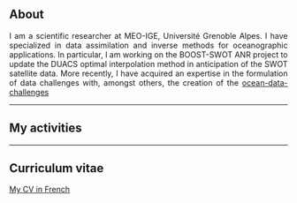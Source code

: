 

## About

<div align="justify">
I am a scientific researcher at MEO-IGE, Université Grenoble Alpes. I have specialized in data assimilation and inverse methods for oceanographic applications. In particular, I am working on the BOOST-SWOT ANR project to update the DUACS optimal interpolation method in anticipation of the SWOT satellite data. More recently, I have acquired an expertise in the formulation of data challenges with, amongst others, the creation of the <a href="https://github.com/ocean-data-challenges">ocean-data-challenges</a>
</div>
 

---
## My activities


---

## Curriculum vitae

[My CV in French](/pdf/Metref_CV.pdf) 

 
